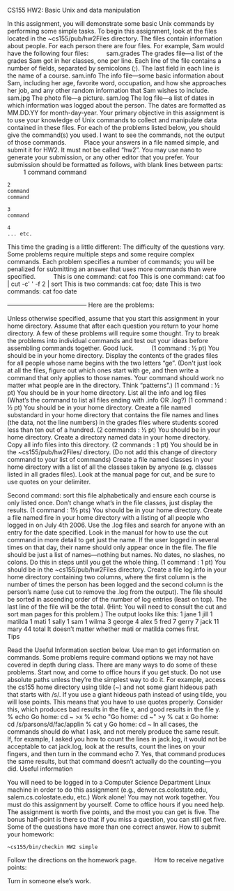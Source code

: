 CS155 HW2: Basic Unix and data manipulation

In this assignment, you will demonstrate some basic Unix commands by performing some simple tasks. To begin this assignment, look at the files located in the ~cs155/pub/hw2Files directory. The files contain information about people. For each person there are four files. For example, Sam would have the following four files:                 
sam.grades
The grades file—a list of the grades Sam got in her classes, one per line.
Each line of the file contains a number of fields, separated by semicolons (;).
The last field in each line is the name of a course.
sam.info
The info file—some basic information about Sam, including her age, favorite word, occupation, and how she approaches her job, and any other random information that Sam wishes to include.
sam.jpg
The photo file—a picture.
sam.log
The log file—a list of dates in which information was logged about the person. The dates are formatted as MM.DD.YY for month-day-year.
Your primary objective in this assignment is to use your knowledge of Unix commands to collect and manipulate data contained in these files. For each of the problems listed below, you should give the command(s) you used. I want to see the commands, not the output of those commands.                 
Place your answers in a file named simple, and submit it for HW2. It must not be called “hw2”. You may use nano to generate your submission, or any other editor that you prefer. Your submission should be formatted as follows, with blank lines between parts:                 
    1
    command
    command

    2
    command
    command

    3
    command

    4
    ... etc.
This time the grading is a little different: The difficulty of the questions vary. Some problems require multiple steps and some require complex commands. Each problem specifies a number of commands; you will be penalized for submitting an answer that uses more commands than were specified.                 
This is one command: cat foo
This is one command: cat foo | cut -c' ' -f 2 | sort
This is two commands: cat foo; date
This is two commands:
        cat foo
        date

—————–———––—––—–
Here are the problems:

Unless otherwise specified, assume that you start this assignment in your home directory. Assume that after each question you return to your home directory. A few of these problems will require some thought. Try to break the problems into individual commands and test out your ideas before assembling commands together. Good luck.                 
(1 command : ½ pt) You should be in your home directory. 
Display the contents of the grades files for all people whose name begins with the two letters “ge”. 
(Don't just look at all the files, figure out which ones start with ge, and then write a command that only applies to those names. Your command should work no matter what people are in the directory. Think “patterns”.)
(1 command : ½ pt) You should be in your home directory. 
List all the info and log files (What’s the command to list all files ending with .info OR .log?)
(1 command : ½ pt) You should be in your home directory. 
Create a file named substandard in your home directory that contains the file names and lines (the data, not the line numbers) in the grades files where students scored less than ten out of a hundred.
(2 commands : ½ pt) You should be in your home directory. 
Create a directory named data in your home directory. Copy all info files into this directory.
(2 commands : 1 pt) You should be in the ~cs155/pub/hw2Files/ directory.
(Do not add this change of directory command to your list of commands) 
Create a file named classes in your home directory with a list of all the classes taken by anyone (e.g. classes listed in all grades files). Look at the manual page for cut, and be sure to use quotes on your delimiter.

Second command: sort this file alphabetically and ensure each course is only listed once. Don’t change what’s in the file classes, just display the results.
(1 command : 1½ pts) You should be in your home directory. 
Create a file named fire in your home directory with a listing of all people who logged in on July 4th 2006.
Use the .log files and search for anyone with an entry for the date specified.
Look in the manual for how to use the cut command in more detail to get just the name.
If the user logged in several times on that day, their name should only appear once in the file.
The file should be just a list of names—nothing but names. No dates, no slashes, no colons.
Do this in steps until you get the whole thing.
(1 command : 1 pt) You should be in the ~cs155/pub/hw2Files directory. 
Create a file log.info in your home directory containing two columns, where the first column is the number of times the person has been logged and the second column is the person’s name (use cut to remove the .log from the output). 
The file should be sorted in ascending order of the number of log entries (least on top). The last line of the file will be the total. (Hint: You will need to consult the cut and sort man pages for this problem.)
The output looks like this:
     1 jane
     1 jill
     1 matilda
     1 mati
     1 sally
     1 sam
     1 wilma
     3 george
     4 alex
     5 fred
     7 gerry
     7 jack
    11 mary
    44 total
It doesn’t matter whether mati or matilda comes first.                 
Tips

Read the Useful Information section below.
Use man to get information on commands. Some problems require command options we may not have covered in depth during class.
There are many ways to do some of these problems.
Start now, and come to office hours if you get stuck.
Do not use absolute paths unless they’re the simplest way to do it. 
For example, access the cs155 home directory using tilde (~) and not some giant hideous path that starts with /s/. If you use a giant hideous path instead of using tilde, you will lose points. This means that you have to use quotes properly. Consider this, which produces bad results in the file x, and good results in the file y.
% echo Go home: cd ~ >x
% echo "Go home: cd ~" >y
% cat x
Go home: cd /s/parsons/d/fac/applin
% cat y
Go home: cd ~
In all cases, the commands should do what I ask, and not merely produce the same result.
If, for example, I asked you how to count the lines in jack.log, it would not be acceptable to cat jack.log, look at the results, count the lines on your fingers, and then turn in the command echo 7. Yes, that command produces the same results, but that command doesn’t actually do the counting—you did.
Useful information

You will need to be logged in to a Computer Science Department Linux machine in order to do this assignment (e.g., denver.cs.colostate.edu, salem.cs.colostate.edu, etc.)
Work alone! You may not work together. You must do this assignment by yourself. Come to office hours if you need help.
The assignment is worth five points, and the most you can get is five. The bonus half-point is there so that if you miss a question, you can still get five.
Some of the questions have more than one correct answer.
How to submit your homework:

    ~cs155/bin/checkin HW2 simple
Follow the directions on the homework page.                 
How to receive negative points:

Turn in someone else’s work.  
